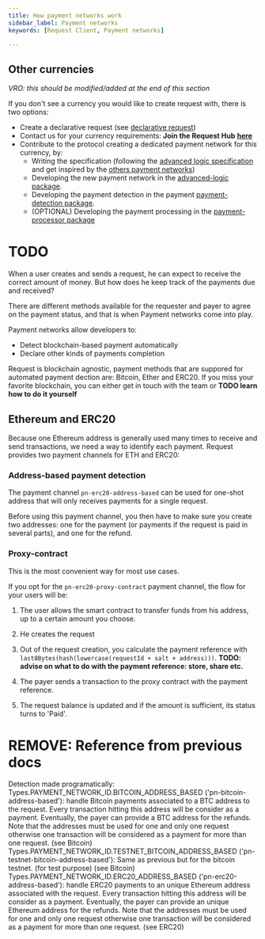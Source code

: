 ```yaml
---
title: How payment networks work
sidebar_label: Payment networks
keywords: [Request Client, Payment networks]

---
```


## Other currencies 
_VRO: this should be modified/added at the end of this section_

If you don't see a currency you would like to create request with, there is two options:
- Create a declarative request (see [declarative request](TODO))
- Contact us for your currency requirements: **Join the Request Hub** [**here**](https://join.slack.com/t/requesthub/shared_invite/enQtMjkwNDQwMzUwMjI3LWNlYTlmODViMmE3MzY0MWFiMTUzYmNiMWEyZmNiNWZhMjM3MTEzN2JkZTMxN2FhN2NmODFkNmU5MDBmOTUwMjA)
- Contribute to the protocol creating a dedicated payment network for this currency, by:
  - Writing the specification (following the [advanced logic specification](https://github.com/RequestNetwork/requestNetwork/blob/master/packages/advanced-logic/specs/advanced-logic-specs-0.1.0.md) and get inspired by the [others payment networks](https://github.com/RequestNetwork/requestNetwork/tree/master/packages/advanced-logic/specs))
  - Developing the new payment network in the [advanced-logic package](https://github.com/RequestNetwork/requestNetwork/tree/master/packages/advanced-logic/src/extensions/payment-network).
  - Developing the payment detection in the payment [payment-detection package](https://github.com/RequestNetwork/requestNetwork/tree/master/packages/payment-detection).
  - (OPTIONAL) Developing the payment processing in the [payment-processor package](https://github.com/RequestNetwork/requestNetwork/tree/master/packages/payment-detection)


# TODO

When a user creates and sends a request, he can expect to receive the correct amount of money. But how does he keep track of the payments due and received?

There are different methods available for the requester and payer to agree on the payment status, and that is when Payment networks come into play.

Payment networks allow developers to:
* Detect blockchain-based payment automatically
* Declare other kinds of payments completion

Request is blockchain agnostic, payment methods that are suppored for automated payment dection are: Bitcoin, Ether and ERC20. If you miss your favorite blockchain, you can either get in touch with the team or **TODO learn how to do it yourself**

## Ethereum and ERC20

Because one Ethereum address is generally used many times to receive and send transactions, we need a way to identify each payment. Request provides two payment channels for ETH and ERC20:

### Address-based payment detection
The payment channel `pn-erc20-address-based` can be used for one-shot address that will only receives payments for a single request.

Before using this payment channel, you then have to make sure you create two addresses: one for the payment (or payments if the request is paid in several parts), and one for the refund.

### Proxy-contract
This is the most convenient way for most use cases.

If you opt for the `pn-erc20-proxy-contract` payment channel, the flow for your users will be:

1. The user allows the smart contract to transfer funds from his address, up to a certain amount you choose.

2. He creates the request

3. Out of the request creation, you calculate the payment reference with `last8Bytes(hash(lowercase(requestId + salt + address)))`. **TODO: advise on what to do with the payment reference: store, share etc.**
4. The payer sends a transaction to the proxy contract with the payment reference.
5. The request balance is updated and if the amount is sufficient, its status turns to 'Paid'.

# REMOVE: Reference from previous docs
Detection made programatically:
Types.PAYMENT_NETWORK_ID.BITCOIN_ADDRESS_BASED ('pn-bitcoin-address-based'): handle Bitcoin payments associated to a BTC address to the request. Every transaction hitting this address will be consider as a payment. Eventually, the payer can provide a BTC address for the refunds. Note that the addresses must be used for one and only one request otherwise one transaction will be considered as a payment for more than one request. (see Bitcoin)
Types.PAYMENT_NETWORK_ID.TESTNET_BITCOIN_ADDRESS_BASED ('pn-testnet-bitcoin-address-based'): Same as previous but for the bitcoin testnet. (for test purpose) (see Bitcoin)
Types.PAYMENT_NETWORK_ID.ERC20_ADDRESS_BASED ('pn-erc20-address-based'): handle ERC20 payments to an unique Ethereum address associated with the request. Every transaction hitting this address will be consider as a payment. Eventually, the payer can provide an unique Ethereum address for the refunds. Note that the addresses must be used for one and only one request otherwise one transaction will be considered as a payment for more than one request. (see ERC20)
